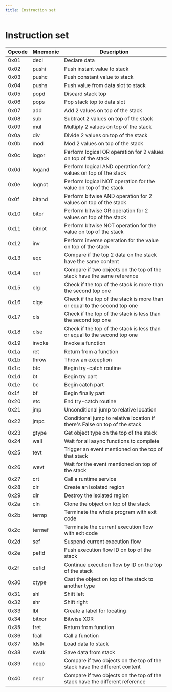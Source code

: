 ```yaml
---
title: Instruction set
---
```


# Instruction set

| Opcode | Mnemonic | Description                                                                 |
| ------ | -------- | --------------------------------------------------------------------------- |
| 0x01   | decl     | Declare data                                                                |
| 0x02   | pushi    | Push instant value to stack                                                 |
| 0x03   | pushc    | Push constant value to stack                                                |
| 0x04   | pushs    | Push value from data slot to stack                                          |
| 0x05   | popd     | Discard stack top                                                           |
| 0x06   | pops     | Pop stack top to data slot                                                  |
| 0x07   | add      | Add 2 values on top of the stack                                            |
| 0x08   | sub      | Subtract 2 values on top of the stack                                       |
| 0x09   | mul      | Multiply 2 values on top of the stack                                       |
| 0x0a   | div      | Divide 2 values on top of the stack                                         |
| 0x0b   | mod      | Mod 2 values on top of the stack                                            |
| 0x0c   | logor    | Perform logical OR operation for 2 values on top of the stack               |
| 0x0d   | logand   | Perform logical AND operation for 2 values on top of the stack              |
| 0x0e   | lognot   | Perform logical NOT operation for the value on top of the stack             |
| 0x0f   | bitand   | Perform bitwise AND operation for 2 values on top of the stack              |
| 0x10   | bitor    | Perform bitwise OR operation for 2 values on top of the stack               |
| 0x11   | bitnot   | Perform bitwise NOT operation for the value on top of the stack             |
| 0x12   | inv      | Perform inverse operation for the value on top of the stack                 |
| 0x13   | eqc      | Compare if the top 2 data on the stack have the same content                |
| 0x14   | eqr      | Compare if two objects on the top of the stack have the same reference      |
| 0x15   | clg      | Check if the top of the stack is more than the second top one               |
| 0x16   | clge     | Check if the top of the stack is more than or equal to the second top one   |
| 0x17   | cls      | Check if the top of the stack is less than the second top one               |
| 0x18   | clse     | Check if the top of the stack is less than or equal to the second top one   |
| 0x19   | invoke   | Invoke a function                                                           |
| 0x1a   | ret      | Return from a function                                                      |
| 0x1b   | throw    | Throw an exception                                                          |
| 0x1c   | btc      | Begin try-catch routine                                                     |
| 0x1d   | bt       | Begin try part                                                              |
| 0x1e   | bc       | Begin catch part                                                            |
| 0x1f   | bf       | Begin finally part                                                          |
| 0x20   | etc      | End try-catch routine                                                       |
| 0x21   | jmp      | Unconditional jump to relative location                                     |
| 0x22   | jmpc     | Conditional jump to relative location if there's False on top of the stack  |
| 0x23   | gtype    | Get object type on the top of the stack                                     |
| 0x24   | wall     | Wait for all async functions to complete                                    |
| 0x25   | tevt     | Trigger an event mentioned on the top of that stack                         |
| 0x26   | wevt     | Wait for the event mentioned on top of the stack                            |
| 0x27   | crt      | Call a runtime service                                                      |
| 0x28   | cir      | Create an isolated region                                                   |
| 0x29   | dir      | Destroy the isolated region                                                 |
| 0x2a   | cln      | Clone the object on top of the stack                                        |
| 0x2b   | termp    | Terminate the whole program with exit code                                  |
| 0x2c   | termef   | Terminate the current execution flow with exit code                         |
| 0x2d   | sef      | Suspend current execution flow                                              |
| 0x2e   | pefid    | Push execution flow ID on top of the stack                                  |
| 0x2f   | cefid    | Continue execution flow by ID on the top of the stack                       |
| 0x30   | ctype    | Cast the object on top of the stack to another type                         |
| 0x31   | shl      | Shift left                                                                  |
| 0x32   | shr      | Shift right                                                                 |
| 0x33   | lbl      | Create a label for locating                                                 |
| 0x34   | bitxor   | Bitwise XOR                                                                 |
| 0x35   | fret     | Return from function                                                        |
| 0x36   | fcall    | Call a function                                                             |
| 0x37   | ldstk    | Load data to stack                                                          |
| 0x38   | svstk    | Save data from stack                                                        |
| 0x39   | neqc     | Compare if two objects on the top of the stack have the different content   |
| 0x40   | neqr     | Compare if two objects on the top of the stack have the different reference |

